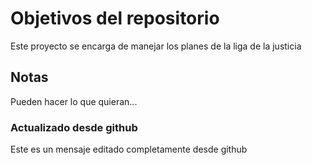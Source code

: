 # Objetivos del repositorio

Este proyecto se encarga de manejar los planes de la liga de la justicia


## Notas
Pueden hacer lo que quieran...


### Actualizado desde github

Este es un mensaje editado completamente desde github
